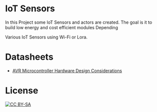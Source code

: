 # IoT Sensors

In this Project some IoT Sensors and actors are created. The goal is it to build low energy and cost efficient modules Depending

Various IoT Sensors using Wi-Fi or Lora.


# Datasheets

- [AVR Microcontroller Hardware Design Considerations](docs/)

# License




[![CC BY-SA](https://licensebuttons.net/l/by-sa/3.0/88x31.png)](https://licensebuttons.net/l/by-sa/3.0/88x31.png)
